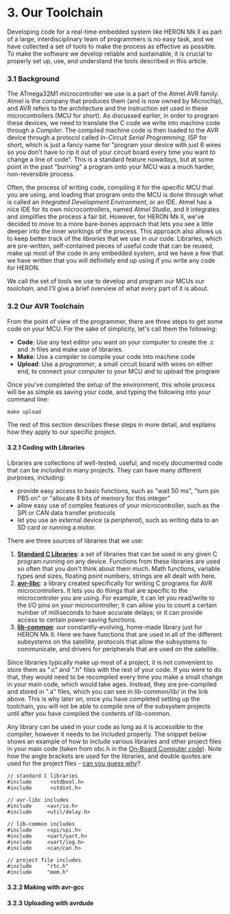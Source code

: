# 3. Our Toolchain

Developing code for a real-time embedded system like HERON Mk II as part of a
large, interdisciplinary team of programmers is no easy task, and we have
collected a set of tools to make the process as effective as possible. To make
the software we develop reliable and sustainable, it is crucial to properly set
up, use, and understand the tools described in this article.

### 3.1 Background

The ATmega32M1 microcontroller we use is a part of the Atmel AVR family. Atmel
is the company that produces them \(and is now owned by Microchip\), and AVR
refers to the architecture and the instruction set used in these
microcontrollers \(MCU for short\). As discussed earlier, in order to program
these devices, we need to translate the C code we write into machine code
through a _Compiler_. The compiled machine code is then loaded to the AVR
device through a protocol called _In-Circuit Serial Programming_, ISP for
short, which is just a fancy name for "program your device with just 6 wires so
you don't have to rip it out of your circuit board every time you want to
change a line of code". This is a standard feature nowadays, but at some point
in the past "burning" a program onto your MCU was a much harder, non-reversible
process.

Often, the process of writing code, compiling it for the specific MCU that you
are using, and loading that program onto the MCU is done through what is called
an _Integrated Development Environment_, or an IDE. Atmel has a nice IDE for
its own microcontrollers, named _Atmel Studio_, and it integrates and
simplifies the process a fair bit. However, for HERON Mk II, we've decided to
move to a more bare-bones approach that lets you see a little deeper into the
inner workings of the process. This approach also allows us to keep better
track of the _libraries_ that we use in our code. Libraries, which are
pre-written, self-contained pieces of useful code that can be reused, make up
most of the code in any embedded system, and we have a few that we have written
that you will definitely end up using if you write any code for HERON.

We call the set of tools we use to develop and program our MCUs our
_toolchain_, and I'll give a brief overview of what every part of it is about.

### 3.2 Our AVR Toolchain

From the point of view of the programmer, there are three steps to get some
code on your MCU. For the sake of simplicity, let's call them the following:

* **Code**: Use any text editor you want on your computer to create the .c and .h files and make use of libraries.
* **Make**: Use a compiler to compile your code into machine code
* **Upload**: Use a _programmer_, a small circuit board with wires on either end, to connect your computer to your MCU and to upload the program

Once you've completed the setup of the environment, this whole process will be
as simple as saving your code, and typing the following into your command line:

```
make upload
```

The rest of this section describes these steps in more detail, and explains how
they apply to our specific project.

#### 3.2.1 Coding with Libraries

Libraries are collections of well-tested, useful, and nicely documented code
that can be _included_ in many projects. They can have many different purposes,
including:

* provide easy access to basic functions, such as "wait 50 ms", "turn pin PB5
  on" or "allocate 8 bits of memory for this integer"
* allow easy use of complex features of your microcontroller, such as the SPI
  or CAN data transfer protocols
* let you use an external device \(a _peripheral_\), such as writing data to an
  SD card or running a motor.

There are three sources of libraries that we use:

1. [**Standard C
   Libraries**](https://en.wikipedia.org/wiki/C_standard_library): a set of
   libraries that can be used in any given C program running on any device.
   Functions from these libraries are used so often that you don't think about
   them much. Math functions, variable types and sizes, floating point numbers,
   strings are all dealt with here.
2. [**avr-libc**](http://www.nongnu.org/avr-libc/user-manual/overview.html): a
   library created specifically for writing C programs for AVR
   microcontrollers. It lets you do things that are specific to the
   microcontroler you are using. For example, it can let you read/write to the
   I/O pins on your microcontroller; it can allow you to count a certain number
   of milliseconds to have accurate delays; or it can provide access to certain
   power-saving functions.
3. [**lib-common**](https://github.com/HeronmkII/lib-common): our
   constantly-evolving, home-made library just for HERON Mk II. Here we have
   functions that are used in all of the different subsystems on the satellite,
   protocols that allow the subsystems to communicate, and drivers for
   peripherals that are used on the satellite.

Since libraries typically make up most of a project, it is not convenient to
store them as ".c" and ".h" files with the rest of your code. If you were to do
that, they would need to be recompiled every time you make a small change in
your main code, which would take ages. Instead, they are pre-compiled and
stored in ".a" files, which you can see in lib-common/lib/ in the link above.
This is why later on, once you have completed setting up the toolchain, you
will not be able to compile one of the subsystem projects until after you have
compiled the contents of lib-common.

Any library can be used in your code as long as it is accessible to the
compiler, however it needs to be included properly. The snippet below shows an
example of how to include various libraries and other project files in your
main code \(taken from obc.h in the [On-Board Computer
code](/github.com/HeronMkII/obc)\). Note how the angle brackets are used for
the libraries, and double quotes are used for the project files - [can you
guess
why](https://stackoverflow.com/questions/3162030/difference-between-angle-bracket-and-double-quotes-while-including-heade)?

```
// standard C libraries
#include      <stdbool.h>
#include      <stdint.h>

// avr-libc includes
#include     <avr/io.h>
#include     <util/delay.h>

// lib-common includes
#include     <spi/spi.h>
#include     <uart/uart.h>
#include     <uart/log.h>
#include     <can/can.h>

// project file includes
#include     "rtc.h"
#include     "mem.h"
```

#### 3.2.2 Making with avr-gcc

#### 3.2.3 Uploading with avrdude
